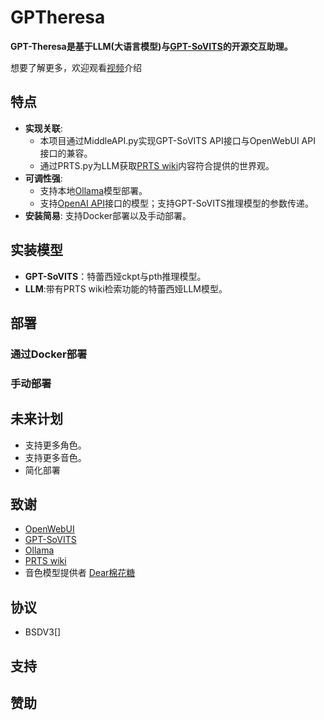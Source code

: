 # GPTheresa
**GPT-Theresa是基于LLM(大语言模型)与[GPT-SoVITS](https://github.com/RVC-Boss/GPT-SoVITS)的开源交互助理。**




想要了解更多，欢迎观看[视频](links_for_bilibili)介绍


## 特点


- **实现关联**: 
  - 本项目通过MiddleAPI.py实现GPT-SoVITS API接口与OpenWebUI API 接口的兼容。
  - 通过PRTS.py为LLM获取[PRTS wiki](https://prts.wiki)内容符合提供的世界观。
- **可调性强**:
  - 支持本地[Ollama](https://github.com/ollama/ollama)模型部署。
  - 支持[OpenAI API](https://openai.com/api/)接口的模型；支持GPT-SoVITS推理模型的参数传递。
- **安装简易**: 支持Docker部署以及手动部署。
## 实装模型
- **GPT-SoVITS**：特蕾西娅ckpt与pth推理模型。
- **LLM**:带有PRTS wiki检索功能的特蕾西娅LLM模型。

## 部署
### 通过Docker部署
### 手动部署
## 未来计划
- 支持更多角色。
- 支持更多音色。
- 简化部署
## 致谢
- [OpenWebUI](https://github.com/open-webui/open-webui)
- [GPT-SoVITS](https://github.com/RVC-Boss/GPT-SoVITS)
- [Ollama](https://github.com/ollama/ollama)
- [PRTS wiki](https://prts.wiki)
- 音色模型提供者 [Dear棉花糖](https://space.bilibili.com/7044180)

## 协议
- BSDV3[]
## 支持
## 赞助
